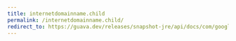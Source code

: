 ```yaml
---
title: internetdomainname.child
permalink: /internetdomainname.child/
redirect_to: https://guava.dev/releases/snapshot-jre/api/docs/com/google/common/net/InternetDomainName.html#child-java.lang.String-
---
```

